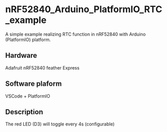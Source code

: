# nRF52840_Arduino_PlatformIO_RTC_example

A simple example realizing RTC function in nRF52840 with Arduino (PlatformIO) platform.

## Hardware
Adafruit nRF52840 feather Express

## Software plaform
VSCode + PlatformIO

## Description
The red LED (D3) will toggle every 4s (configurable)
